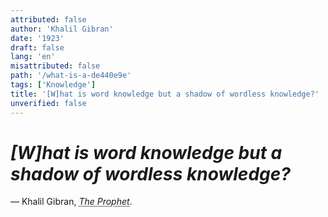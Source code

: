 ```yaml
---
attributed: false
author: 'Khalil Gibran'
date: '1923'
draft: false
lang: 'en'
misattributed: false
path: '/what-is-a-de440e9e'
tags: ['Knowledge']
title: '[W]hat is word knowledge but a shadow of wordless knowledge?'
unverified: false
---
```


# *[W]hat is word knowledge but a shadow of wordless knowledge?*
&mdash; Khalil Gibran, <cite><abbr title="ISBN-13: 9788172343545">The Prophet</abbr></cite>.
